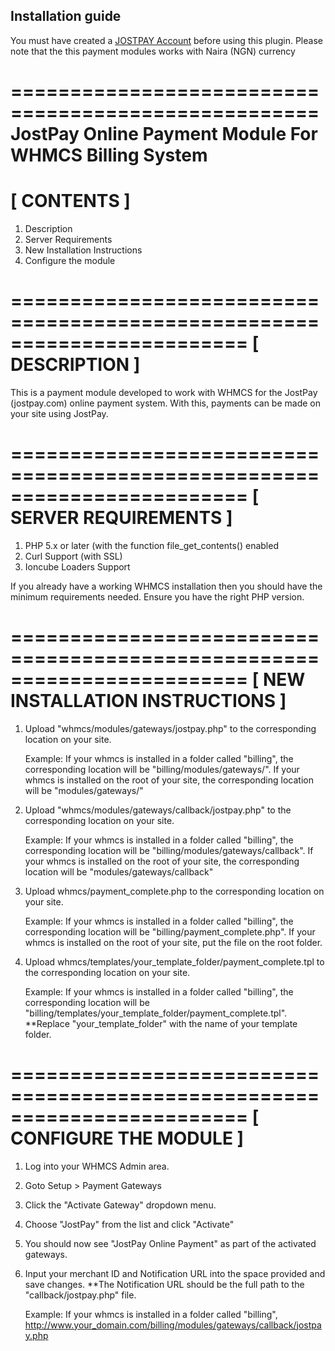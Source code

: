 ﻿## Installation guide ##
  
You must have created a [JOSTPAY Account](https://jostpay.com/) before using this plugin.
Please note that the this payment modules works with Naira (NGN) currency

====================================================
JostPay Online Payment Module For WHMCS Billing System
========================================================================
[ CONTENTS ]
========================================================================

1. Description
2. Server Requirements
3. New Installation Instructions
4. Configure the module

========================================================================
[ DESCRIPTION ]
========================================================================
This is a payment module developed to work with WHMCS
for the JostPay (jostpay.com) online payment system. With 
this, payments can be made on your site using JostPay.


========================================================================
[ SERVER REQUIREMENTS ]
========================================================================
1. PHP 5.x or later (with the function file_get_contents() enabled
2. Curl Support (with SSL)
3. Ioncube Loaders Support

If you already have a working WHMCS installation then you should have 
the minimum requirements needed. Ensure you have the right PHP version.


========================================================================
[ NEW INSTALLATION INSTRUCTIONS ]
========================================================================

1. Upload "whmcs/modules/gateways/jostpay.php" to the corresponding location
   on your site. 
   
   Example:
   If your whmcs is installed in a folder called "billing", the corresponding
   location will be "billing/modules/gateways/".
   If your whmcs is installed on the root of your site, the corresponding
   location will be "modules/gateways/"


2. Upload "whmcs/modules/gateways/callback/jostpay.php" to the corresponding location
   on your site. 
   
   Example:
   If your whmcs is installed in a folder called "billing", the corresponding
   location will be "billing/modules/gateways/callback".
   If your whmcs is installed on the root of your site, the corresponding
   location will be "modules/gateways/callback"

3. Upload whmcs/payment_complete.php to the corresponding location on your site.

   Example:
   If your whmcs is installed in a folder called "billing", the corresponding
   location will be "billing/payment_complete.php".
   If your whmcs is installed on the root of your site, put the file on the root folder.

4. Upload whmcs/templates/your_template_folder/payment_complete.tpl to the corresponding location on your site.

   Example:
   If your whmcs is installed in a folder called "billing", the corresponding
   location will be "billing/templates/your_template_folder/payment_complete.tpl".
   **Replace "your_template_folder" with the name of your template folder.


========================================================================
[ CONFIGURE THE MODULE ]
========================================================================

1. Log into your WHMCS Admin area.
2. Goto Setup > Payment Gateways
3. Click the "Activate Gateway" dropdown menu.
4. Choose "JostPay" from the list and click "Activate"
5. You should now see "JostPay Online Payment" as part of the activated
   gateways.
6. Input your merchant ID and Notification URL into the space provided and save changes.
**The Notification URL should be the full path to the "callback/jostpay.php" file.

	Example: 
        If your whmcs is installed in a folder called "billing",
        http://www.your_domain.com/billing/modules/gateways/callback/jostpay.php
		
